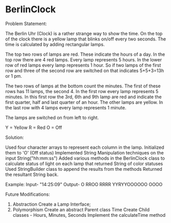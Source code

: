 # BerlinClock

Problem Statement:

The Berlin Uhr (Clock) is a rather strange way to show the time. 
On the top of the clock there is a yellow lamp that blinks on/off every two seconds. 
The time is calculated by adding rectangular lamps.

The top two rows of lamps are red. These indicate the hours of a day. 
In the top row there are 4 red lamps. Every lamp represents 5 hours. 
In the lower row of red lamps every lamp represents 1 hour. 
So if two lamps of the first row and three of the second row are switched on that indicates 5+5+3=13h or 1 pm.

The two rows of lamps at the bottom count the minutes. The first of these rows has 11 lamps, the second 4.
In the first row every lamp represents 5 minutes.
In this first row the 3rd, 6th and 9th lamp are red and indicate the first quarter, half and last quarter of an hour.
The other lamps are yellow. In the last row with 4 lamps every lamp represents 1 minute.

The lamps are switched on from left to right.

Y = Yellow
R = Red
O = Off

Solution:

Used four character arrays to represent each column in the lamp. Initialized them to 'O' (Off status)
Implemented String Manipulation techniques on the input String("hh:mm:ss")
Added various methods in the BerlinClock class to calculate status of light on each lamp that returned String of color statuses
Used StringBuilder class to append the results from the methods
Returned the resultant String back.

Example: 
Input- "14:25:09"
Output- 
O
RROO
RRRR
YYRYYOOOOOO
OOOO


Future Modifications:
1. Abstraction
  Create a Lamp Interface;
2. Polymorphism
  Create an abstract Parent class Time
  Create Child classes - Hours, Minutes, Seconds
  Implement the calculateTime method
